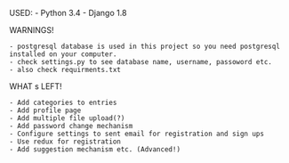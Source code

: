 USED:
    - Python 3.4 
    - Django 1.8

WARNINGS!

    - postgresql database is used in this project so you need postgresql installed on your computer.
    - check settings.py to see database name, username, passoword etc.
    - also check requirments.txt


WHAT s LEFT!

    - Add categories to entries
    - Add profile page
    - Add multiple file upload(?)
    - Add password change mechanism
    - Configure settings to sent email for registration and sign ups
    - Use redux for registration
    - Add suggestion mechanism etc. (Advanced!)